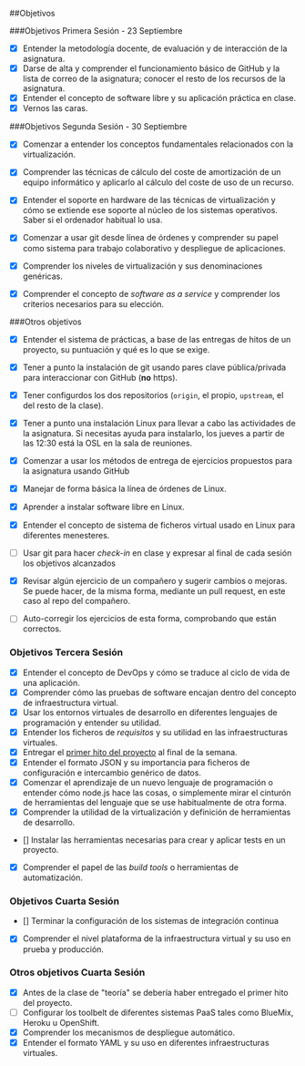 ##Objetivos

###Objetivos Primera Sesión - 23 Septiembre

 - [x] Entender la metodología docente, de evaluación y de interacción de la asignatura.
 - [x] Darse de alta y comprender el funcionamiento básico de GitHub y la lista de correo de la asignatura; conocer el resto de los recursos de la asignatura.
 - [x] Entender el concepto de software libre y su aplicación práctica en clase.
 - [x] Vernos las caras.

###Objetivos Segunda Sesión - 30 Septiembre

  - [x] Comenzar a entender los conceptos fundamentales relacionados con la virtualización.
  - [x] Comprender las técnicas de cálculo del coste de amortización de un equipo informático y aplicarlo al cálculo del coste de uso de un recurso.
  - [x] Entender el soporte en hardware de las técnicas de virtualización y cómo se extiende ese soporte al núcleo de los sistemas operativos. Saber si el
ordenador habitual lo usa.
  - [x] Comenzar a usar git desde línea de órdenes y comprender su papel como sistema para trabajo colaborativo y despliegue de aplicaciones.
  - [x] Comprender los niveles de virtualización y sus denominaciones genéricas.
  - [x] Comprender el concepto de *software as a service* y comprender los criterios necesarios para su elección.


###Otros objetivos

  - [x] Entender el sistema de prácticas, a base de las entregas de hitos de un proyecto, su puntuación y qué es lo que se exige.
  - [x] Tener a punto la instalación de git usando pares clave pública/privada para interaccionar con GitHub (**no** https).
  - [x] Tener configurdos los dos repositorios (`origin`, el propio, `upstream`, el del resto de la clase).
  - [x] Tener a punto una instalación Linux para llevar a cabo las actividades de la asignatura. Si necesitas ayuda para instalarlo, los jueves a partir de las
12:30 está la OSL en la sala de reuniones.
  - [x] Comenzar a usar los métodos de entrega de ejercicios propuestos para la asignatura usando GitHub
  - [x] Manejar de forma básica la línea de órdenes de Linux.
  - [x] Aprender a instalar software libre en Linux.
  - [x] Entender el concepto de sistema de ficheros virtual usado en Linux para diferentes menesteres.
  - [ ] Usar git para hacer *check-in* en clase y expresar al final de cada sesión los objetivos alcanzados
  - [x] Revisar algún ejercicio de un compañero y sugerir cambios o mejoras. Se puede hacer, de la misma forma, mediante un pull request, en este caso al repo del compañero.
  - [ ] Auto-corregir los ejercicios de esta forma, comprobando que están correctos.



### Objetivos Tercera Sesión

  - [x] Entender el concepto de DevOps y cómo se traduce al ciclo de vida de una aplicación.
  - [x] Comprender cómo las pruebas de software encajan dentro del concepto de infraestructura virtual.
  - [x] Usar los entornos virtuales de desarrollo en diferentes lenguajes de programación y entender su utilidad.
  - [x] Entender los ficheros de *requisitos* y su utilidad en las infraestructuras virtuales.
  - [x] Entregar el [primer hito del proyecto](http://jj.github.io/IV/documentos/practicas/1.Infraestructura) al final de la semana.
  - [x] Entender el formato JSON y su importancia para ficheros de configuración e intercambio genérico de datos.
  - [x] Comenzar el aprendizaje de un nuevo lenguaje de programación o entender cómo node.js hace las cosas, o simplemente mirar el cinturón de herramientas del lenguaje que se use habitualmente de otra forma.
  - [x] Comprender la utilidad de la virtualización y definición de herramientas de desarrollo.
  - [] Instalar las herramientas necesarias para crear y aplicar tests en un proyecto.
  - [x] Comprender el papel de las *build tools* o herramientas de automatización.


### Objetivos Cuarta Sesión

  - [] Terminar la configuración de los sistemas de integración continua
  - [x] Comprender el nivel plataforma de la infraestructura virtual y su uso en prueba y producción.



### Otros objetivos Cuarta Sesión

  - [x] Antes de la clase de "teoría" se debería haber entregado el primer hito del proyecto.
  - [ ] Configurar los toolbelt de diferentes sistemas PaaS tales como BlueMix, Heroku u OpenShift.
  - [x] Comprender los mecanismos de despliegue automático.
  - [x] Entender el formato YAML y su uso en diferentes infraestructuras virtuales.
